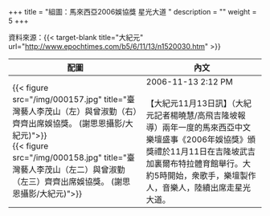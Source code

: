 +++
title = "組圖：馬來西亞2006娛協獎 星光大道 "
description = ""
weight = 5
+++

資料來源：{{< target-blank title="大紀元" url="http://www.epochtimes.com/b5/6/11/13/n1520030.htm" >}}

配圖  | 內文 
--------------|-------
{{< figure src="/img/000157.jpg" title="臺灣藝人李茂山（左）與曾淑勤（右）齊齊出席娛協獎。 (謝思恩攝影/大紀元)">}}<br>{{< figure src="/img/000158.jpg" title="臺灣藝人李茂山（左二）與曾淑勤（左三）齊齊出席娛協獎。 (謝思恩攝影/大紀元)">}}|2006-11-13 2:12 PM<br><br>【大紀元11月13日訊】（大紀元記者楊曉慧/高飛吉隆坡報導）兩年一度的馬來西亞中文樂壇盛事《2006年娛協獎》頒獎禮於11月11日在吉隆坡武吉加裏爾布特拉體育館舉行。大約5時開始，衆歌手，樂壇製作人，音樂人，陸續出席走星光大道。
